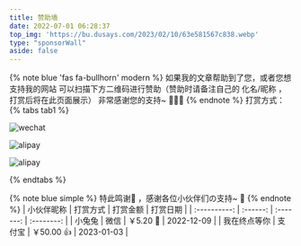 ```yaml
---
title: 赞助墙
date: 2022-07-01 06:28:37
top_img: 'https://bu.dusays.com/2023/02/10/63e581567c838.webp'
type: "sponsorWall"
aside: false
---
```

{% note blue 'fas fa-bullhorn' modern %}
如果我的文章帮助到了您，或者您想支持我的网站
可以扫描下方二维码进行赞助（赞助时请备注自己的 化名/昵称 ，打赏后将在此页面展示）
非常感谢您的支持~ 🌹🌹🌹
{% endnote %}
打赏方式：
{% tabs tab1 %}
<!-- tab 微信 -->
![wechat](https://bu.dusays.com/2023/02/10/63e580229ee01.webp)
<!-- endtab -->

<!-- tab 支付宝 -->
![alipay](https://bu.dusays.com/2023/02/09/63e48775d4f42.webp)
<!-- endtab -->

<!-- tab QQ -->
![alipay](https://bu.dusays.com/2023/02/10/63e57ee428620.webp)
<!-- endtab -->

{% endtabs %}


{% note blue simple %}
特此鸣谢💓 ，感谢各位小伙伴们の支持~ 🌹
{% endnote %}
|  小伙伴昵称  | 打赏方式 | 打赏金额  |  打赏日期  |
| :----------: | :------: | :-------: | :--------: |
|    小兔兔    |   微信   | ￥5.20 💓  | 2022-12-09 |
| 我在终点等你 |  支付宝  | ￥50.00 👍 | 2023-01-03 |

